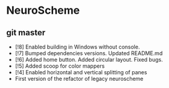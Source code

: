# NeuroScheme

## git master
* [!8] Enabled building in Windows without console.
* [!7] Bumped dependencies versions. Updated README.md
* [!6] Added home button. Added circular layout. Fixed bugs.
* [!5] Added scoop for color mappers
* [!4] Enabled horizontal and vertical splitting of panes
* First version of the refactor of legacy neuroscheme
